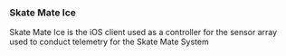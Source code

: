 ### Skate Mate Ice

Skate Mate Ice is the iOS client used as a controller for the sensor array used to conduct telemetry for the Skate Mate System
